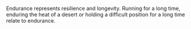 Endurance represents resilience and longevity.
Running for a long time, enduring the heat of a desert or holding a difficult position for a long time relate to endurance.